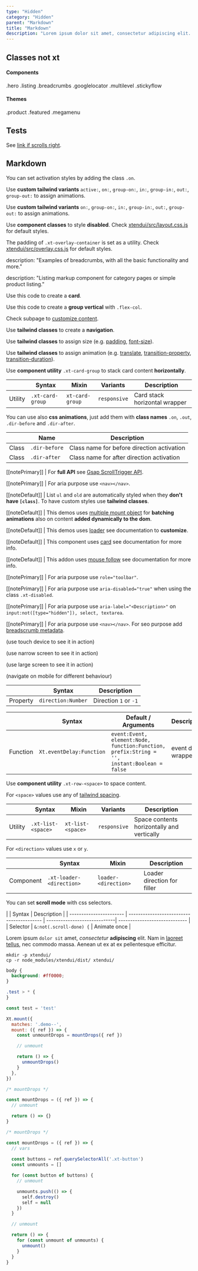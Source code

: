 ```yaml
---
type: "Hidden"
category: "Hidden"
parent: "Markdown"
title: "Markdown"
description: "Lorem ipsum dolor sit amet, consectetur adipiscing elit. Nunc tempus laoreet leo sit amet iaculis."
---
```


## Classes not xt

#### Components

.hero
.listing
.breadcrumbs
.googlelocator
.multilevel
.stickyflow

#### Themes

.product
.featured
.megamenu

## Tests

See [link if scrolls right](/components/slider/other#media-loaded).

## Markdown

You can set activation styles by adding the class `.on`.

Use **custom tailwind variants** `active:`, `on:`, `group-on:`, `in:`, `group-in:`, `out:`, `group-out:` to assign animations.

Use **custom tailwind variants** `on:`, `group-on:`, `in:`, `group-in:`, `out:`, `group-out:` to assign animations.

Use **component classes** to style **disabled**. Check [xtendui/src/layout.css.js](https://github.com/minimit/xtendui/blob/beta/src/layout.css.js) for default styles.

The padding of `.xt-overlay-container` is set as a utility. Check [xtendui/src/overlay.css.js](https://github.com/minimit/xtendui/blob/beta/src/overlay.css.js) for default styles.

description: "Examples of breadcrumbs, with all the basic functionality and more."

description: "Listing markup component for category pages or simple product listing."

Use this code to create a **card**.

Use this code to create a **group vertical** with `.flex-col`.

Check subpage to [customize content](/components/loader/content#spinner).

Use **tailwind classes** to create a **navigation**.

Use **tailwind classes** to assign size (e.g. [padding](https://tailwindcss.com/docs/padding), [font-size](https://tailwindcss.com/docs/font-size)).

Use **tailwind classes** to assign animation (e.g. [translate](https://tailwindcss.com/docs/translate), [transition-property](https://tailwindcss.com/docs/transition-property), [transition-duration](https://tailwindcss.com/docs/transition-duration)).

Use **component utility** `.xt-card-group` to stack card content **horizontally**.

<div class="xt-overflow-sub overflow-y-hidden overflow-x-scroll my-5 xt-my-auto w-full">

|                      | Syntax                          | Mixin            | Variants               | Description                   |
| ----------------------- | ----------------------------------------- | -----------------------------| ----------------------------- | ----------------------------- |
| Utility                  | `.xt-card-group`       | `xt-card-group`                | `responsive`                | Card stack horizontal wrapper           |

</div>

You can use also **css animations**, just add them with **class names** `.on`, `.out`, `.dir-before` and `.dir-after`.

<div class="xt-overflow-sub overflow-y-hidden overflow-x-scroll my-5 xt-my-auto w-full">

|                      | Name                          | Description                   |
| ----------------------- | ---------------------------- | ----------------------------- |
| Class                  | `.dir-before`       |  Class name for before direction activation            |
| Class                  | `.dir-after`       |  Class name for after direction activation            |
</div>

[[notePrimary]]
| For **full API** see [Gsap ScrollTrigger API](https://greensock.com/docs/v3/Plugins/ScrollTrigger).

[[notePrimary]]
| For aria purpose use `<nav></nav>`.

[[noteDefault]]
| List `ul` and `old` are automatically styled when they **don't have `[class]`**. To have custom styles use **tailwind classes**.

[[noteDefault]]
| This demos uses [multiple mount object](/introduction/javascript#utilities-xt-mount) for **batching animations** also on content **added dynamically to the dom**.

[[noteDefault]]
| This demos uses [loader](/components/loader) see documentation to **customize**.

[[noteDefault]]
| This component uses [card](/components/card) see documentation for more info.

[[noteDefault]]
| This addon uses [mouse follow](/components/animation/mousefollow) see documentation for more info.

[[notePrimary]]
| For aria purpose use `role="toolbar"`.

[[notePrimary]]
| For aria purpose use `aria-disabled="true"` when using the class `.xt-disabled`.

[[notePrimary]]
| For aria purpose use `aria-label="<Description>"` on `input:not([type="hidden"]), select, textarea`.

[[notePrimary]]
| For aria purpose use `<nav></nav>`. For seo purpose add [breadscrumb metadata](https://developers.google.com/search/docs/data-types/breadcrumb).

<!-- For seo purpose add product metadata https://developers.google.com/search/docs/data-types/product -->

(use touch device to see it in action)

(use narrow screen to see it in action)

(use large screen to see it in action)

(navigate on mobile for different behaviour)

<div class="xt-overflow-sub overflow-y-hidden overflow-x-scroll my-5 xt-my-auto w-full">

|                         | Syntax                                    | Description                   |
| ----------------------- | ----------------------------------------- | ----------------------------- |
| Property                   | `direction:Number`       | Direction `1` or `-1`              |

</div>

<div class="xt-overflow-sub overflow-y-hidden overflow-x-scroll my-5 xt-my-auto w-full">

|                         | Syntax                                    | Default / Arguments                       | Description                   |
| ----------------------- | ----------------------------------------- | ----------------------------- | ----------------------------- |
| Function                  | `Xt.eventDelay:Function`              | `event:Event, element:Node, function:Function, prefix:String = '', instant:Boolean = false`       | event delay wrapper                  |

</div>

Use **component utility** `.xt-row-<space>` to space content.

For `<space>` values use any of [tailwind spacing](https://tailwindcss.com/docs/customizing-spacing).

<div class="xt-overflow-sub overflow-y-hidden overflow-x-scroll my-5 xt-my-auto w-full">

|                      | Syntax                          | Mixin            | Variants               | Description                   |
| ----------------------- | ---------------------------- | -----------------| ----------------------------- |----------------------------- |
| Utility                  | `.xt-list-<space>`       | `xt-list-<space>`                | `responsive`                | Space contents horizontally and vertically            |

</div>

For `<direction>` values use `x` or `y`.

<div class="xt-overflow-sub overflow-y-hidden overflow-x-scroll my-5 xt-my-auto w-full">

|                      | Syntax                          | Mixin            | Description                   |
| ----------------------- | ----------------------------------------- | -----------------------------| ----------------------------- |
| Component                  | `.xt-loader-<direction>`                     | `loader-<direction>`                | Loader direction for filler            |

</div>

You can set **scroll mode** with css selectors.

<div class="xt-overflow-sub overflow-y-hidden overflow-x-scroll my-5 xt-my-auto w-full">

|                      | Syntax                          |  Description                   |
| ----------------------- | ----------------------------------------- | -----------------------------| ----------------------------- |
| Selector                  | `&:not(.scroll-done) {`                     | Animate once            |

</div>

Lorem ipsum `dolor sit` amet, *consectetur* **adipiscing** elit. Nam in [laoreet tellus](/components/list-group/button), nec commodo massa. Aenean ut ex at ex pellentesque efficitur.

<script type="text/plain" class="language-markup">
  <a href="#" class="xt-button">
    <!-- content -->
  </a>

  <button type="button" class="xt-button">
    <!-- content -->
  </button>
</script>

```
mkdir -p xtendui/
cp -r node_modules/xtendui/dist/ xtendui/
```

```css
body {
  background: #ff0000;
}

.test > * {
}
```

```jsx
const test = 'test'
```

```js
Xt.mount({
  matches: '.demo--',
  mount: ({ ref }) => {
    const unmountDrops = mountDrops({ ref })

    // unmount

    return () => {
      unmountDrops()
    }
  },
})

/* mountDrops */

const mountDrops = ({ ref }) => {
  // unmount

  return () => {}
}

/* mountDrops */

const mountDrops = ({ ref }) => {
  // vars
  
  const buttons = ref.querySelectorAll('.xt-button')
  const unmounts = []

  for (const button of buttons) {
    // unmount

    unmounts.push(() => {
      self.destroy()
      self = null
    })
  }

  // unmount

  return () => {
    for (const unmount of unmounts) {
      unmount()
    }
  }
}
```
